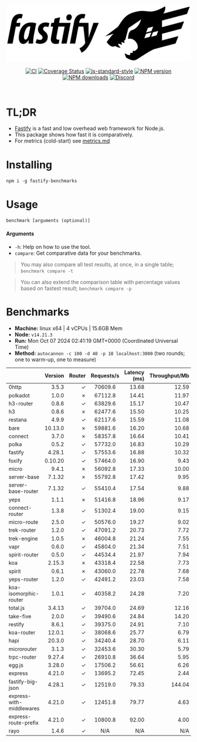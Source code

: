 <div align="center">
  <img src="https://github.com/fastify/graphics/raw/HEAD/fastify-landscape-outlined.svg" width="650" height="auto"/>
</div>

<div align="center">

[![CI](https://github.com/fastify/fastify/workflows/ci/badge.svg)](https://github.com/fastify/fastify/actions/workflows/ci.yml)
[![Coverage Status](https://coveralls.io/repos/github/fastify/fastify/badge.svg?branch=master)](https://coveralls.io/github/fastify/fastify?branch=master)
[![js-standard-style](https://img.shields.io/badge/code%20style-standard-brightgreen.svg?style=flat)](http://standardjs.com/)
[![NPM version](https://img.shields.io/npm/v/fastify.svg?style=flat)](https://www.npmjs.com/package/fastify)
[![NPM downloads](https://img.shields.io/npm/dm/fastify.svg?style=flat)](https://www.npmjs.com/package/fastify) [![Discord](https://img.shields.io/discord/725613461949906985)](https://discord.gg/fastify)

</div>
<br />

# TL;DR

* [Fastify](https://github.com/fastify/fastify) is a fast and low overhead web framework for Node.js.
* This package shows how fast it is comparatively.
* For metrics (cold-start) see [metrics.md](./METRICS.md)

# Installing

```
npm i -g fastify-benchmarks
```

# Usage

```
benchmark [arguments (optional)]
```

#### Arguments

* `-h`: Help on how to use the tool.
* `compare`: Get comparative data for your benchmarks.

> You may also compare all test results, at once, in a single table; `benchmark compare -t`

> You can also extend the comparison table with percentage values based on fastest result; `benchmark compare -p`
# Benchmarks

* __Machine:__ linux x64 | 4 vCPUs | 15.6GB Mem
* __Node:__ `v14.21.3`
* __Run:__ Mon Oct 07 2024 02:41:19 GMT+0000 (Coordinated Universal Time)
* __Method:__ `autocannon -c 100 -d 40 -p 10 localhost:3000` (two rounds; one to warm-up, one to measure)

|                          | Version | Router | Requests/s | Latency (ms) | Throughput/Mb |
| :--                      | --:     | --:    | :-:        | --:          | --:           |
| 0http                    | 3.5.3   | ✓      | 70609.6    | 13.68        | 12.59         |
| polkadot                 | 1.0.0   | ✗      | 67112.8    | 14.41        | 11.97         |
| h3-router                | 0.8.6   | ✓      | 63829.6    | 15.17        | 10.47         |
| h3                       | 0.8.6   | ✗      | 62477.6    | 15.50        | 10.25         |
| restana                  | 4.9.9   | ✓      | 62117.6    | 15.59        | 11.08         |
| bare                     | 10.13.0 | ✗      | 59881.6    | 16.20        | 10.68         |
| connect                  | 3.7.0   | ✗      | 58357.8    | 16.64        | 10.41         |
| polka                    | 0.5.2   | ✓      | 57732.0    | 16.83        | 10.29         |
| fastify                  | 4.28.1  | ✓      | 57553.6    | 16.88        | 10.32         |
| foxify                   | 0.10.20 | ✓      | 57464.0    | 16.90        | 9.43          |
| micro                    | 9.4.1   | ✗      | 56092.8    | 17.33        | 10.00         |
| server-base              | 7.1.32  | ✗      | 55792.8    | 17.42        | 9.95          |
| server-base-router       | 7.1.32  | ✓      | 55410.4    | 17.54        | 9.88          |
| yeps                     | 1.1.1   | ✗      | 51416.8    | 18.96        | 9.17          |
| connect-router           | 1.3.8   | ✓      | 51302.4    | 19.00        | 9.15          |
| micro-route              | 2.5.0   | ✓      | 50576.0    | 19.27        | 9.02          |
| trek-router              | 1.2.0   | ✓      | 47091.2    | 20.73        | 7.72          |
| trek-engine              | 1.0.5   | ✗      | 46004.8    | 21.24        | 7.55          |
| vapr                     | 0.6.0   | ✓      | 45804.0    | 21.34        | 7.51          |
| spirit-router            | 0.5.0   | ✓      | 44534.4    | 21.97        | 7.94          |
| koa                      | 2.15.3  | ✗      | 43318.4    | 22.58        | 7.73          |
| spirit                   | 0.6.1   | ✗      | 43060.0    | 22.78        | 7.68          |
| yeps-router              | 1.2.0   | ✓      | 42491.2    | 23.03        | 7.58          |
| koa-isomorphic-router    | 1.0.1   | ✓      | 40358.2    | 24.28        | 7.20          |
| total.js                 | 3.4.13  | ✓      | 39704.0    | 24.69        | 12.16         |
| take-five                | 2.0.0   | ✓      | 39490.6    | 24.84        | 14.20         |
| restify                  | 8.6.1   | ✓      | 39375.0    | 24.91        | 7.10          |
| koa-router               | 12.0.1  | ✓      | 38068.6    | 25.77        | 6.79          |
| hapi                     | 20.3.0  | ✓      | 34240.4    | 28.70        | 6.11          |
| microrouter              | 3.1.3   | ✓      | 32453.6    | 30.30        | 5.79          |
| trpc-router              | 9.27.4  | ✓      | 26910.8    | 36.64        | 5.95          |
| egg.js                   | 3.28.0  | ✓      | 17506.2    | 56.61        | 6.26          |
| express                  | 4.21.0  | ✓      | 13695.2    | 72.45        | 2.44          |
| fastify-big-json         | 4.28.1  | ✓      | 12519.0    | 79.33        | 144.04        |
| express-with-middlewares | 4.21.0  | ✓      | 12451.8    | 79.77        | 4.63          |
| express-route-prefix     | 4.21.0  | ✓      | 10800.8    | 92.00        | 4.00          |
| rayo                     | 1.4.6   | ✓      | N/A        | N/A          | N/A           |
